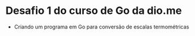 # Desafio 1 do curso de Go da dio.me

* Criando um programa em Go para conversão de escalas termométricas


